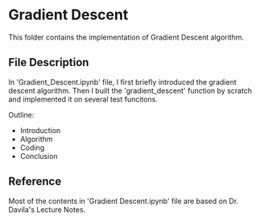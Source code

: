 # Gradient Descent

This folder contains the implementation of Gradient Descent algorithm.

## File Description
In 'Gradient_Descent.ipynb' file, I first briefly introduced the gradient descent algorithm. Then I built the 'gradient_descent' function by scratch and implemented it on several test funcitons.

Outline:
- Introduction
- Algorithm
- Coding
- Conclusion

## Reference
Most of the contents in 'Gradient Descent.ipynb' file are based on Dr. Davila's Lecture Notes.